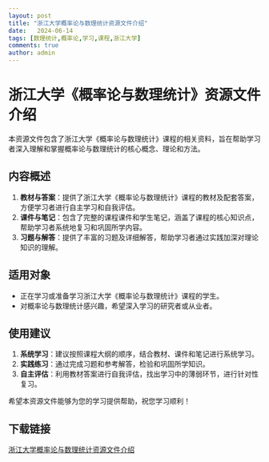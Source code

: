 ```yaml
---
layout: post
title: "浙江大学概率论与数理统计资源文件介绍"
date:   2024-06-14
tags: [数理统计,概率论,学习,课程,浙江大学]
comments: true
author: admin
---
```

# 浙江大学《概率论与数理统计》资源文件介绍

本资源文件包含了浙江大学《概率论与数理统计》课程的相关资料，旨在帮助学习者深入理解和掌握概率论与数理统计的核心概念、理论和方法。

## 内容概述

1. **教材与答案**：提供了浙江大学《概率论与数理统计》课程的教材及配套答案，方便学习者进行自主学习和自我评估。
2. **课件与笔记**：包含了完整的课程课件和学生笔记，涵盖了课程的核心知识点，帮助学习者系统地复习和巩固所学内容。
3. **习题与解答**：提供了丰富的习题及详细解答，帮助学习者通过实践加深对理论知识的理解。

## 适用对象

- 正在学习或准备学习浙江大学《概率论与数理统计》课程的学生。
- 对概率论与数理统计感兴趣，希望深入学习的研究者或从业者。

## 使用建议

1. **系统学习**：建议按照课程大纲的顺序，结合教材、课件和笔记进行系统学习。
2. **实践练习**：通过完成习题和参考解答，检验和巩固所学知识。
3. **自主评估**：利用教材答案进行自我评估，找出学习中的薄弱环节，进行针对性复习。

希望本资源文件能够为您的学习提供帮助，祝您学习顺利！

## 下载链接

[浙江大学概率论与数理统计资源文件介绍](https://pan.quark.cn/s/7d715bd3dc9a)